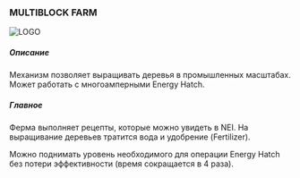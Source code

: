### MULTIBLOCK FARM

![LOGO](https://cdn.discordapp.com/attachments/916288528546144256/939508451535634442/farm.png)

##### Описание

Механизм позволяет выращивать деревья в промышленных масштабах. Может работать с многоамперными Energy Hatch.

##### Главное

Ферма выполняет рецепты, которые можно увидеть в NEI. На выращивание деревьев тратится вода и удобрение (Fertilizer).

Можно поднимать уровень необходимого для операции Energy Hatch без потери эффективности (время сокращается в 4 раза). 

